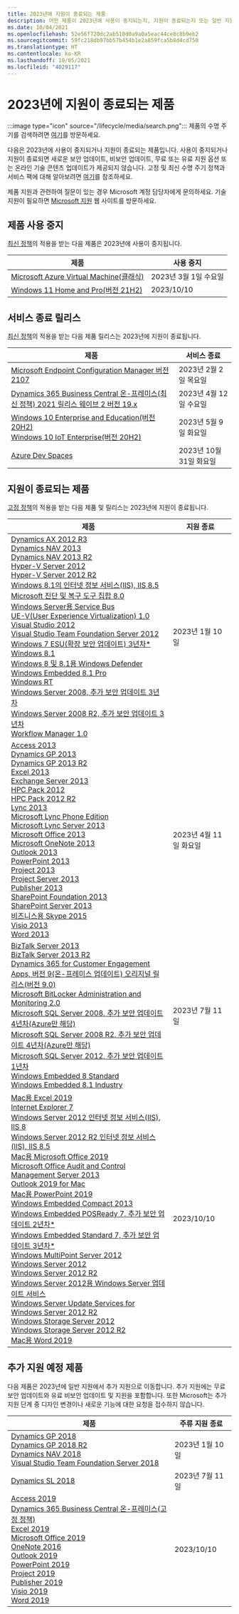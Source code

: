 ```yaml
---
title: 2023년에 지원이 종료되는 제품
description: 어떤 제품이 2023년에 사용이 중지되는지, 지원이 종료되는지 또는 일반 지원에서 추가 지원으로 전환되는지 알아보세요.
ms.date: 10/04/2021
ms.openlocfilehash: 52e56f720dc2ab510d0a9a0a5eac44ce8c8b9eb2
ms.sourcegitcommit: 59fc218db97bb57b454b1e2a859fca5b8d4cd750
ms.translationtype: HT
ms.contentlocale: ko-KR
ms.lasthandoff: 10/05/2021
ms.locfileid: "4029117"
---
```

# <a name="products-ending-support-in-2023"></a>2023년에 지원이 종료되는 제품

:::image type="icon" source="/lifecycle/media/search.png":::
제품의 수명 주기를 검색하려면 [여기](/lifecycle/products/)를 방문하세요.

다음은 2023년에 사용이 중지되거나 지원이 종료되는 제품입니다. 사용이 중지되거나 지원이 종료되면 새로운 보안 업데이트, 비보안 업데이트, 무료 또는 유료 지원 옵션 또는 온라인 기술 콘텐츠 업데이트가 제공되지 않습니다. 고정 및 최신 수명 주기 정책과 서비스 팩에 대해 알아보려면 [여기](/lifecycle/overview/product-end-of-support-overview)를 참조하세요.

제품 지원과 관련하여 질문이 있는 경우 Microsoft 계정 담당자에게 문의하세요. 기술 지원이 필요하면 [Microsoft 지원](https://support.microsoft.com/contactus/?ws=support) 웹 사이트를 방문하세요.

## <a name="product-retirements"></a>제품 사용 중지

[최신 정책](/lifecycle/policies/modern)의 적용을 받는 다음 제품은 2023년에 사용이 중지됩니다.

| 제품 | 사용 중지 |
| --- | --- |
| [Microsoft Azure Virtual Machine(클래식)](/lifecycle/products/microsoft-azure-virtual-machine-classic?branch=live)<br> | 2023년 3월 1일 수요일 |
| [Windows 11 Home and Pro(버전 21H2)](/lifecycle/products/windows-11-home-and-pro-version-21h2?branch=live)<br> | 2023/10/10 |


## <a name="release-end-of-servicing"></a>서비스 종료 릴리스

[최신 정책](/lifecycle/policies/modern)의 적용을 받는 다음 제품 릴리스는 2023년에 지원이 종료됩니다.

| 제품 | 서비스 종료 |
| --- | --- |
| [Microsoft Endpoint Configuration Manager 버전 2107](/lifecycle/products/microsoft-endpoint-configuration-manager?branch=live)<br> | 2023년 2월 2일 목요일 |
| [Dynamics 365 Business Central 온-프레미스(최신 정책) 2021 릴리스 웨이브 2 버전 19.x](/lifecycle/products/dynamics-365-business-central-onpremises-modern-policy?branch=live)<br> | 2023년 4월 12일 수요일 |
| [Windows 10 Enterprise and Education(버전 20H2)](/lifecycle/products/windows-10-enterprise-and-education?branch=live)<br>[Windows 10 IoT Enterprise(버전 20H2)](/lifecycle/products/windows-10-iot-enterprise?branch=live)<br> | 2023년 5월 9일 화요일 |
| [Azure Dev Spaces](/lifecycle/products/azure-dev-spaces?branch=live)<br> | 2023년 10월 31일 화요일 |


## <a name="products-reaching-end-of-support"></a>지원이 종료되는 제품

[고정 정책](/lifecycle/policies/fixed)의 적용을 받는 다음 제품 및 릴리스는 2023년에 지원이 종료됩니다.

| 제품 | 지원 종료 |
| --- | --- |
| [Dynamics AX 2012 R3](/lifecycle/products/dynamics-ax-2012-r3?branch=live)<br>[Dynamics NAV 2013](/lifecycle/products/dynamics-nav-2013?branch=live)<br>[Dynamics NAV 2013 R2](/lifecycle/products/dynamics-nav-2013-r2?branch=live)<br>[Hyper-V Server 2012](/lifecycle/products/hyperv-server-2012?branch=live)<br>[Hyper-V Server 2012 R2](/lifecycle/products/hyperv-server-2012-r2?branch=live)<br>[Windows 8.1의 인터넷 정보 서비스(IIS), IIS 8.5](/lifecycle/products/internet-information-services-iis?branch=live)<br>[Microsoft 진단 및 복구 도구 집합 8.0](/lifecycle/products/microsoft-diagnostics-and-recovery-toolset-80?branch=live)<br>[Windows Server용 Service Bus](/lifecycle/products/service-bus-for-windows-server?branch=live)<br>[UE-V(User Experience Virtualization) 1.0](/lifecycle/products/user-experience-virtualization-uev-10?branch=live)<br>[Visual Studio 2012](/lifecycle/products/visual-studio-2012?branch=live)<br>[Visual Studio Team Foundation Server 2012](/lifecycle/products/visual-studio-team-foundation-server-2012?branch=live)<br>[Windows 7 ESU(확장 보안 업데이트) 3년차*](/lifecycle/products/windows-7?branch=live)<br>[Windows 8.1](/lifecycle/products/windows-81?branch=live)<br>[Windows 8 및 8.1용 Windows Defender](/lifecycle/products/windows-defender-for-windows-8-and-81?branch=live)<br>[Windows Embedded 8.1 Pro](/lifecycle/products/windows-embedded-81-pro?branch=live)<br>[Windows RT](/lifecycle/products/windows-rt?branch=live)<br>[Windows Server 2008, 추가 보안 업데이트 3년차](/lifecycle/products/windows-server-2008?branch=live)<br>[Windows Server 2008 R2, 추가 보안 업데이트 3년차](/lifecycle/products/windows-server-2008-r2?branch=live)<br>[Workflow Manager 1.0](/lifecycle/products/workflow-manager-10?branch=live)<br> | 2023년 1월 10일 |
| [Access 2013](/lifecycle/products/access-2013?branch=live)<br>[Dynamics GP 2013](/lifecycle/products/dynamics-gp-2013?branch=live)<br>[Dynamics GP 2013 R2](/lifecycle/products/dynamics-gp-2013-r2?branch=live)<br>[Excel 2013](/lifecycle/products/excel-2013?branch=live)<br>[Exchange Server 2013](/lifecycle/products/exchange-server-2013?branch=live)<br>[HPC Pack 2012](/lifecycle/products/hpc-pack-2012?branch=live)<br>[HPC Pack 2012 R2](/lifecycle/products/hpc-pack-2012-r2?branch=live)<br>[Lync 2013](/lifecycle/products/microsoft-lync-2013?branch=live)<br>[Microsoft Lync Phone Edition](/lifecycle/products/microsoft-lync-phone-edition?branch=live)<br>[Microsoft Lync Server 2013](/lifecycle/products/microsoft-lync-server-2013?branch=live)<br>[Microsoft Office 2013](/lifecycle/products/microsoft-office-2013?branch=live)<br>[Microsoft OneNote 2013](/lifecycle/products/microsoft-onenote-2013?branch=live)<br>[Outlook 2013](/lifecycle/products/outlook-2013?branch=live)<br>[PowerPoint 2013](/lifecycle/products/powerpoint-2013?branch=live)<br>[Project 2013](/lifecycle/products/project-2013?branch=live)<br>[Project Server 2013](/lifecycle/products/project-server-2013?branch=live)<br>[Publisher 2013](/lifecycle/products/publisher-2013?branch=live)<br>[SharePoint Foundation 2013](/lifecycle/products/sharepoint-foundation-2013?branch=live)<br>[SharePoint Server 2013](/lifecycle/products/sharepoint-server-2013?branch=live)<br>[비즈니스용 Skype 2015](/lifecycle/products/skype-for-business-2015?branch=live)<br>[Visio 2013](/lifecycle/products/visio-2013?branch=live)<br>[Word 2013](/lifecycle/products/word-2013?branch=live)<br> | 2023년 4월 11일 화요일 |
| [BizTalk Server 2013](/lifecycle/products/biztalk-server-2013?branch=live)<br>[BizTalk Server 2013 R2](/lifecycle/products/biztalk-server-2013-r2?branch=live)<br>[Dynamics 365 for Customer Engagement Apps, 버전 9(온-프레미스 업데이트) 오리지널 릴리스(버전 9.0)](/lifecycle/products/dynamics-365-for-customer-engagement-apps-version-9-onpremises-update?branch=live)<br>[Microsoft BitLocker Administration and Monitoring 2.0](/lifecycle/products/microsoft-bitlocker-administration-and-monitoring-20?branch=live)<br>[Microsoft SQL Server 2008, 추가 보안 업데이트 4년차(Azure만 해당)](/lifecycle/products/microsoft-sql-server-2008?branch=live)<br>[Microsoft SQL Server 2008 R2, 추가 보안 업데이트 4년차(Azure만 해당)](/lifecycle/products/microsoft-sql-server-2008-r2?branch=live)<br>[Microsoft SQL Server 2012, 추가 보안 업데이트 1년차](/lifecycle/products/microsoft-sql-server-2012?branch=live)<br>[Windows Embedded 8 Standard](/lifecycle/products/windows-embedded-8-standard?branch=live)<br>[Windows Embedded 8.1 Industry](/lifecycle/products/windows-embedded-81-industry?branch=live)<br> | 2023년 7월 11일 |
| [Mac용 Excel 2019](/lifecycle/products/excel-2019-for-mac?branch=live)<br>[Internet Explorer 7](/lifecycle/products/internet-explorer-7?branch=live)<br>[Windows Server 2012 인터넷 정보 서비스(IIS), IIS 8](/lifecycle/products/internet-information-services-iis?branch=live)<br>[Windows Server 2012 R2 인터넷 정보 서비스(IIS), IIS 8.5](/lifecycle/products/internet-information-services-iis?branch=live)<br>[Mac용 Microsoft Office 2019](/lifecycle/products/microsoft-office-2019-for-mac?branch=live)<br>[Microsoft Office Audit and Control Management Server 2013](/lifecycle/products/microsoft-office-audit-and-control-management-server-2013?branch=live)<br>[Outlook 2019 for Mac](/lifecycle/products/outlook-2019-for-mac?branch=live)<br>[Mac용 PowerPoint 2019](/lifecycle/products/powerpoint-2019-for-mac?branch=live)<br>[Windows Embedded Compact 2013](/lifecycle/products/windows-embedded-compact-2013?branch=live)<br>[Windows Embedded POSReady 7, 추가 보안 업데이트 2년차*](/lifecycle/products/windows-embedded-posready-7?branch=live)<br>[Windows Embedded Standard 7, 추가 보안 업데이트 3년차*](/lifecycle/products/windows-embedded-standard-7?branch=live)<br>[Windows MultiPoint Server 2012](/lifecycle/products/windows-multipoint-server-2012?branch=live)<br>[Windows Server 2012](/lifecycle/products/windows-server-2012?branch=live)<br>[Windows Server 2012 R2](/lifecycle/products/windows-server-2012-r2?branch=live)<br>[Windows Server 2012용 Windows Server 업데이트 서비스](/lifecycle/products/windows-server-update-services-for-windows-server-2012?branch=live)<br>[Windows Server Update Services for Windows Server 2012 R2](/lifecycle/products/windows-server-update-services-for-windows-server-2012-r2?branch=live)<br>[Windows Storage Server 2012](/lifecycle/products/windows-storage-server-2012?branch=live)<br>[Windows Storage Server 2012 R2](/lifecycle/products/windows-storage-server-2012-r2?branch=live)<br>[Mac용 Word 2019](/lifecycle/products/word-2019-for-mac?branch=live)<br> | 2023/10/10 |


## <a name="products-moving-to-extended-support"></a>추가 지원 예정 제품

다음 제품은 2023년에 일반 지원에서 추가 지원으로 이동합니다. 추가 지원에는 무료 보안 업데이트와 유료 비보안 업데이트 및 지원을 포함합니다. 또한 Microsoft는 추가 지원 단계 중 디자인 변경이나 새로운 기능에 대한 요청을 접수하지 않습니다.

| 제품 | 주류 지원 종료 |
| --- | --- |
| [Dynamics GP 2018](/lifecycle/products/dynamics-gp-2018?branch=live)<br>[Dynamics GP 2018 R2](/lifecycle/products/dynamics-gp-2018-r2?branch=live)<br>[Dynamics NAV 2018](/lifecycle/products/dynamics-nav-2018?branch=live)<br>[Visual Studio Team Foundation Server 2018](/lifecycle/products/visual-studio-team-foundation-server-2018?branch=live)<br> | 2023년 1월 10일 |
| [Dynamics SL 2018](/lifecycle/products/dynamics-sl-2018?branch=live)<br> | 2023년 7월 11일 |
| [Access 2019](/lifecycle/products/access-2019?branch=live)<br>[Dynamics 365 Business Central 온-프레미스(고정 정책)](/lifecycle/products/dynamics-365-business-central-onpremises-fixed-policy?branch=live)<br>[Excel 2019](/lifecycle/products/excel-2019?branch=live)<br>[Microsoft Office 2019](/lifecycle/products/microsoft-office-2019?branch=live)<br>[OneNote 2016](/lifecycle/products/onenote-2016?branch=live)<br>[Outlook 2019](/lifecycle/products/outlook-2019?branch=live)<br>[PowerPoint 2019](/lifecycle/products/powerpoint-2019?branch=live)<br>[Project 2019](/lifecycle/products/project-2019?branch=live)<br>[Publisher 2019](/lifecycle/products/publisher-2019?branch=live)<br>[Visio 2019](/lifecycle/products/visio-2019?branch=live)<br>[Word 2019](/lifecycle/products/word-2019?branch=live)<br> | 2023/10/10 |

